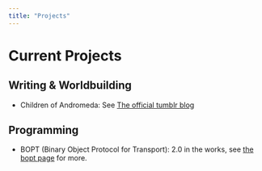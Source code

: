 ```yaml
---
title: "Projects"
---
```


# Current Projects

## Writing & Worldbuilding

- Children of Andromeda: See [The official tumblr blog](https://childrenofandromeda.tumblr.com)

## Programming

- BOPT (Binary Object Protocol for Transport): 2.0 in the works, see [the bopt page](/projects/bopt/) for more.